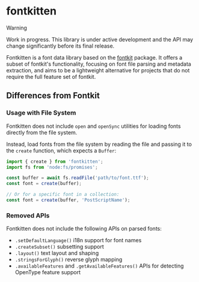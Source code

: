 # fontkitten

> [!WARNING]
> Work in progress. This library is under active development and the API may change significantly before its final release.

Fontkitten is a font data library based on the [fontkit](https://www.npmjs.com/package/fontkit) package. It offers a subset of fontkit's functionality, focusing on font file parsing and metadata extraction, and aims to be a lightweight alternative for projects that do not require the full feature set of fontkit.

## Differences from Fontkit

### Usage with File System

Fontkitten does not include `open` and `openSync` utilities for loading fonts directly from the file system.

Instead, load fonts from the file system by reading the file and passing it to the `create` function, which expects a `Buffer`:

```javascript
import { create } from 'fontkitten';
import fs from 'node:fs/promises';

const buffer = await fs.readFile('path/to/font.ttf');
const font = create(buffer);

// Or for a specific font in a collection:
const font = create(buffer, 'PostScriptName');
```

### Removed APIs

Fontkitten does not include the following APIs on parsed fonts:

- `.setDefaultLanguage()` i18n support for font names
- `.createSubset()` subsetting support
- `.layout()` text layout and shaping
- `.stringsForGlyph()` reverse glyph mapping
- `.availableFeatures` and `.getAvailableFeatures()` APIs for detecting OpenType feature support
